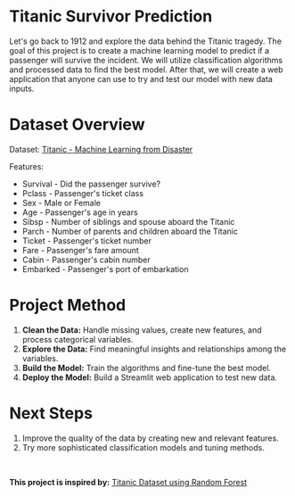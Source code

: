 # Titanic Survivor Prediction
Let's go back to 1912 and explore the data behind the Titanic tragedy. The goal of this project is to create a machine learning model to predict if a passenger will survive the incident. We will utilize classification algorithms and processed data to find the best model. After that, we will create a web application that anyone can use to try and test our model with new data inputs.

# Dataset Overview
Dataset: [Titanic - Machine Learning from Disaster](https://www.kaggle.com/competitions/titanic/data)

Features:
* Survival - Did the passenger survive?
* Pclass - Passenger's ticket class
* Sex - Male or Female
* Age - Passenger's age in years
* Sibsp - Number of siblings and spouse aboard the Titanic
* Parch - Number of parents and children aboard the Titanic
* Ticket - Passenger's ticket number
* Fare - Passenger's fare amount
* Cabin - Passenger's cabin number
* Embarked - Passenger's port of embarkation

# Project Method
1. **Clean the Data:** Handle missing values, create new features, and process categorical variables.
2. **Explore the Data:** Find meaningful insights and relationships among the variables.
3. **Build the Model:** Train the algorithms and fine-tune the best model.
4. **Deploy the Model:** Build a Streamlit web application to test new data.

# Next Steps
1. Improve the quality of the data by creating new and relevant features.
2. Try more sophisticated classification models and tuning methods.

<br>

**This project is inspired by:** [Titanic Dataset using Random Forest](https://www.kaggle.com/code/murtadhanajim/80-in-titanic-dataset-using-random-forests/notebook)
